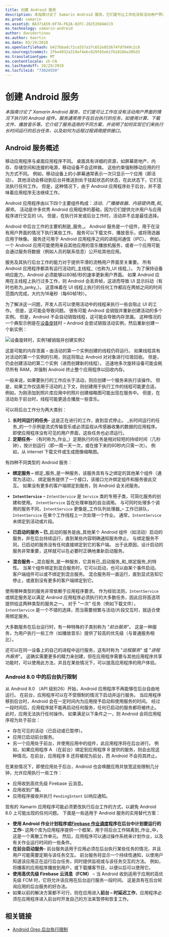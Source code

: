 ```yaml
---
title: 创建 Android 服务
description: 本指南讨论了 Xamarin Android 服务，它们是可让工作在没有活动用户界面的情况下执行的 Android 组件。 服务通常用于在后台执行的任务，如使用计算、下载文件、播放音乐等。 它介绍了服务适用的不同方案，并说明了如何实现它们来执行长时间运行的后台任务，以及如何为远程过程调用提供接口。
ms.prod: xamarin
ms.assetid: BA371A59-6F7A-F62A-02FC-28253504ACC9
ms.technology: xamarin-android
author: davidortinau
ms.author: daortin
ms.date: 03/19/2018
ms.openlocfilehash: b427bbadc72ca557a37c652e853674fdf849c2c8
ms.sourcegitcommit: 2fbe4932a319af4ebc829f65eb1fb1816ba305d3
ms.translationtype: MT
ms.contentlocale: zh-CN
ms.lasthandoff: 10/29/2019
ms.locfileid: "73024559"
---
```

# <a name="creating-android-services"></a>创建 Android 服务

_本指南讨论了 Xamarin Android 服务，它们是可让工作在没有活动用户界面的情况下执行的 Android 组件。服务通常用于在后台执行的任务，如使用计算、下载文件、播放音乐等。它介绍了服务适用的不同方案，并说明了如何实现它们来执行长时间运行的后台任务，以及如何为远程过程调用提供接口。_

## <a name="android-services-overview"></a>Android 服务概述

移动应用程序与桌面应用程序不同。 桌面具有详细的资源，如屏幕房地产、内存、存储空间和连接的电源，移动设备不会这样做。 这些约束强制移动应用的行为方式不同。 例如，移动设备上的小屏幕通常表示一次只显示一个应用（即活动）。 其他活动会移动到后台并推送到处于挂起状态的状态，在此状态下，它们无法执行任何工作。 但是，这种情况下，由于 Android 应用程序处于后台，并不意味着应用程序无法继续工作。 

Android 应用程序由以下四个主要组件构成：_活动_、_广播接收器_、_内容提供商_和_服务_。 活动是许多优秀 Android 应用程序的基础，因为它们提供允许用户与应用程序进行交互的 UI。 但是，在执行并发或后台工作时，活动并不总是最佳选择。

Android 中后台工作的主要机制是_服务_。 Android 服务是一个组件，用于在没有用户界面的情况下执行某些工作。 服务可以下载文件、播放音乐，或将筛选器应用于映像。 服务还可用于 Android 应用程序之间的进程间通信（_IPC_）。 例如，一个 Android 应用可能使用来自其他应用的音乐播放机服务，或者一个应用可能会通过服务将数据（例如人员的联系信息）公开给其他应用。 

服务及其执行后台工作的能力对于提供平滑的流畅用户界面至关重要。 所有 Android 应用程序都具有运行活动的_主线程_（也称为_UI 线程_）。 为了保持设备响应能力，Android 必须能够以60帧/秒的速率更新用户界面。 如果 Android 应用在主线程上执行过多工作，则 Android 会丢弃帧，这进而导致 UI 显示抖动（有时也称为_janky_）。 这意味着在 UI 线程上执行的任何工作都应在两帧之间的时间范围内完成，大约为16毫秒（每60帧1秒）。 

为了解决这一问题，开发人员可以使用活动中的线程来执行一些会阻止 UI 的工作。 但是，这可能会导致问题。 很有可能 Android 会销毁并重新创建活动的多个实例。 但是，Android 不会自动销毁线程，这可能会导致内存泄漏。 这种情况的一个典型示例是在[设备旋转](~/android/app-fundamentals/handling-rotation.md)时 &ndash; Android 会尝试销毁活动实例，然后重新创建一个新实例：

![设备旋转时，实例1被销毁并创建实例2](images/image-01.png)

这是可能的内存泄漏 &ndash; 由活动的第一个实例创建的线程仍将运行。 如果线程具有对活动的第一个实例的引用，则这将阻止 Android 对对象进行垃圾回收。 但是，仍会创建活动的第二个实例（进而创建新的线程）。 迅速地多次旋转设备可能会耗尽所有 RAM，并强制 Android 终止整个应用程序以回收内存。

一般来说，如果要执行的工作应长于活动，则应创建一个服务来执行该操作。 但是，如果工作仅适用于活动的上下文，则创建用于执行工作的线程可能更合适。 例如，为刚添加到照片库应用中的照片创建缩略图可能出现在服务中。 但是，在活动处于前台时，线程可能更适合播放一些音乐。

可以将后台工作分为两大类别：

1. **长时间运行的任务**&ndash; 这是正在进行的工作，直到显式停止。 _长时间运行的任务_的一个示例是流式传输音乐或必须监视从传感器收集的数据的应用程序。 即使应用程序没有可见的用户界面，这些任务也必须运行。
2. **定期任务**&ndash; （有时称为_作业_）定期执行的任务是相对较短的持续时间（几秒钟），按计划运行（即一周一天一次，或在接下来的60秒内只需一次）。 例如，从 internet 下载文件或生成图像缩略图。

有四种不同类型的 Android 服务：

* **绑定服务 &ndash;** 绑定_服务_是一种服务，该服务具有与之绑定的其他某个组件（通常为活动）。 绑定服务提供了一个接口，该接口允许绑定组件和服务彼此交互。 如果没有更多的客户端绑定到服务，则 Android 会关闭服务。 

* **`IntentService`** &ndash; _`IntentService`_ 是 `Service` 类的专用子类，可简化服务的创建和使用。 `IntentService` 旨在处理单独的自治调用。 与可同时处理多个调用的服务不同，`IntentService` 更像是_工作队列处理器_&ndash; 工作已排队，`IntentService` 在单个工作线程上一次处理一个作业。 通常，`IntentService` 未绑定到活动或片段。 

* **已启动的服务 &ndash; 已**_启动的服务是由_其他某个 Android 组件（如活动）启动的服务，并在后台持续运行，直到某些内容明确通知服务停止。 与绑定服务不同，已启动的服务没有任何直接绑定到它的客户端。 出于此原因，设计启动的服务非常重要，这样就可以在必要时正确地重新启动服务。

* **混合服务 &ndash;** _混合服务_是一种服务，它具有已_启动服务_和_绑定服务_的特性。 当某个组件绑定到混合服务时，它可以启动，也可以由某个事件启动。 客户端组件可以或不绑定到混合服务。 混合服务将一直运行，直到显式告知它停止，或直到没有更多的客户端绑定到它。

使用哪种类型的服务非常依赖于应用程序要求。 作为经验法则，`IntentService` 或绑定服务足以满足 Android 应用程序必须执行的大多数任务，因此应将首选项提供给这两种类型的服务之一。 对于 "一次" 任务（例如下载文件），`IntentService` 是一个不错的选择，而当需要频繁与活动/片段交互时，就适合使用绑定服务。 

大多数服务在后台运行时，有一种特殊的子类别称为 "_前台服务_"。 这是一种服务，为用户执行一些工作（如播放音乐）提供了较高的优先级（与普通服务相比）。 

还可以在同一设备上的自己的进程中运行服务，这有时称为 "_远程服务_" 或 "_进程外服务_"。 这确实需要更多的精力来创建，但在应用程序需要与其他应用程序共享功能时，可以使用此方法，并且在某些情况下，可以提高应用程序的用户体验。 

### <a name="background-execution-limits-in-android-80"></a>Android 8.0 中的后台执行限制

从 Android 8.0 （API 级别26）开始，Android 应用程序不再能够在后台自由地运行。 在前台，应用程序可以在不受限制的情况下启动并运行服务。 当应用程序移到后台时，Android 会在一定时间内为应用授予启动和使用服务的时间。 经过一段时间后，应用程序就不能再启动任何服务，任何已启动的服务都将被终止。 此时，应用无法执行任何操作。 如果满足以下条件之一，则 Android 会将应用程序视为处于前台：

* 存在可见的活动（已启动或已暂停）。
* 应用已启动前台服务。
* 另一个应用处于前台，并使用应用中的组件，此应用程序将在后台进行。 例如，如果应用程序 A （在前台）绑定到应用程序 B 提供的服务，则会出现这种情况。在前台，应用程序 B 还将被视为前台，而 Android 不会将其终止。

在某些情况下，即使应用处于后台，Android 也会唤醒应用并放宽这些限制几分钟，允许应用执行一些工作：

* 应用收到高优先级 Firebase 云消息。
* 应用收到广播。 
* 应用程序接收并执行 `PendingIntent` 以响应通知。

现有的 Xamarin 应用程序可能必须更改执行后台工作的方式，以避免 Android 8.0 上可能出现的任何问题。 下面是一些适用于 Android 服务的实用替代方案：

* **使用 Android 作业计划程序或[Firebase 作业调度](~/android/platform/firebase-job-dispatcher.md)程序在后台中计划要运行的工作**&ndash; 这两个库为应用程序提供一个框架，用于将后台工作隔离到_作业_中，这是一个离散工作单元。 然后，应用程序可以通过操作系统来计划作业，以及有关作业运行时间的一些条件。
* **在前台启动服务**&ndash; 前台服务适用于应用必须在后台执行某些任务的情况，并且用户可能需要定期与该任务交互。 前台服务将显示一个持续性通知，以使用户知道该应用正在运行后台任务，同时提供监视或与该任务交互的方法。 例如，将播客的应用程序播放到用户，或下载播客节目，以便以后可以使用它。 
* **使用高优先级 Firebase 云消息（FCM）** &ndash; 当 Android 收到适用于应用的高优先级 FCM 时，它将允许该应用在后台运行服务一段时间。 这是具有在后台轮询应用的后台服务的好办法。 
* 如果以前的解决方案都不可行，则在应用进入**前台 &ndash; 时延迟工作**，应用程序必须在应用程序进入前台时开发自己的方法来暂停和恢复工作。

## <a name="related-links"></a>相关链接

* [Android Oreo 后台执行限制](https://www.youtube.com/watch?v=Pumf_4yjTMc)

